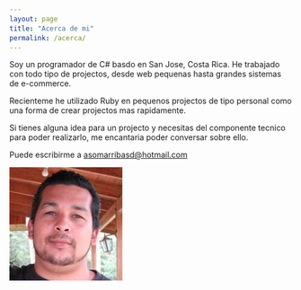 ```yaml
---
layout: page
title: "Acerca de mi"
permalink: /acerca/
---
```


<div>
Soy un programador de C# basdo en San Jose, Costa Rica. He trabajado con todo tipo de projectos, desde web pequenas hasta grandes sistemas de e-commerce.

Recienteme he utilizado Ruby en pequenos projectos de tipo personal como una forma de crear projectos mas rapidamente.

Si tienes alguna idea para un projecto y necesitas del componente tecnico para poder realizarlo, me encantaria poder conversar sobre ello.

Puede escribirme a asomarribasd@hotmail.com
</div>
<div>
	<img src="/images/AhmedSomarribas.jpg">
</div>